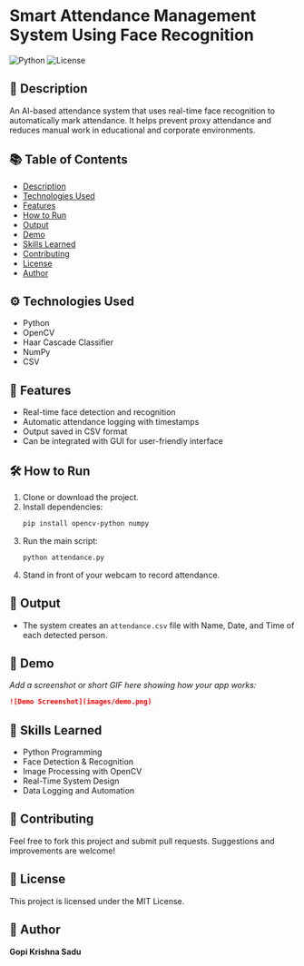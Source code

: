 
# Smart Attendance Management System Using Face Recognition

![Python](https://img.shields.io/badge/python-3.8+-blue)
![License](https://img.shields.io/badge/license-MIT-green)

## 📌 Description
An AI-based attendance system that uses real-time face recognition to automatically mark attendance. It helps prevent proxy attendance and reduces manual work in educational and corporate environments.

## 📚 Table of Contents
- [Description](#-description)
- [Technologies Used](#-technologies-used)
- [Features](#-features)
- [How to Run](#-how-to-run)
- [Output](#-output)
- [Demo](#-demo)
- [Skills Learned](#-skills-learned)
- [Contributing](#-contributing)
- [License](#-license)
- [Author](#-author)

## ⚙️ Technologies Used
- Python
- OpenCV
- Haar Cascade Classifier
- NumPy
- CSV

## 🚀 Features
- Real-time face detection and recognition
- Automatic attendance logging with timestamps
- Output saved in CSV format
- Can be integrated with GUI for user-friendly interface

## 🛠️ How to Run
1. Clone or download the project.
2. Install dependencies:
   ```bash
   pip install opencv-python numpy
   ```
3. Run the main script:
   ```bash
   python attendance.py
   ```
4. Stand in front of your webcam to record attendance.

## 📂 Output
- The system creates an `attendance.csv` file with Name, Date, and Time of each detected person.

## 📸 Demo
_Add a screenshot or short GIF here showing how your app works:_

```markdown
![Demo Screenshot](images/demo.png)
```

## 🧠 Skills Learned
- Python Programming
- Face Detection & Recognition
- Image Processing with OpenCV
- Real-Time System Design
- Data Logging and Automation

## 🤝 Contributing
Feel free to fork this project and submit pull requests. Suggestions and improvements are welcome!

## 📝 License
This project is licensed under the MIT License.

## 👤 Author
**Gopi Krishna Sadu**

